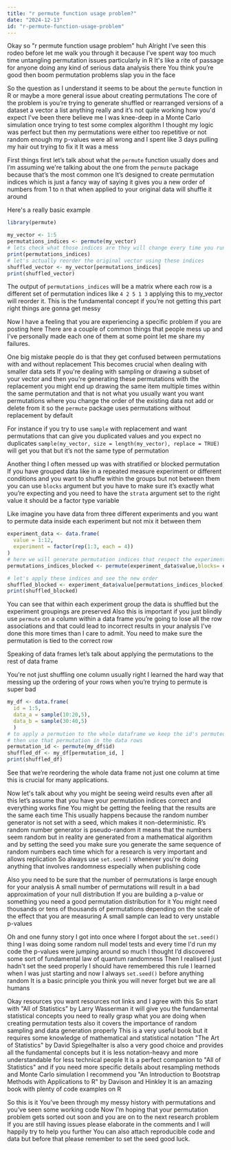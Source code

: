 ```yaml
---
title: "r permute function usage problem?"
date: "2024-12-13"
id: "r-permute-function-usage-problem"
---
```


Okay so "r permute function usage problem" huh Alright I’ve seen this rodeo before let me walk you through it because I’ve spent way too much time untangling permutation issues particularly in R It's like a rite of passage for anyone doing any kind of serious data analysis there You think you’re good then boom permutation problems slap you in the face

So the question as I understand it seems to be about the `permute` function in R or maybe a more general issue about creating permutations The core of the problem is you’re trying to generate shuffled or rearranged versions of a dataset a vector a list anything really and it’s not quite working how you'd expect I've been there believe me I was knee-deep in a Monte Carlo simulation once trying to test some complex algorithm I thought my logic was perfect but then my permutations were either too repetitive or not random enough my p-values were all wrong and I spent like 3 days pulling my hair out trying to fix it It was a mess

First things first let’s talk about what the `permute` function usually does and I’m assuming we're talking about the one from the `permute` package because that’s the most common one It’s designed to create permutation indices which is just a fancy way of saying it gives you a new order of numbers from 1 to n that when applied to your original data will shuffle it around

Here's a really basic example

```R
library(permute)

my_vector <- 1:5
permutations_indices <- permute(my_vector)
# lets check what those indices are they will change every time you run the code
print(permutations_indices)
# let's actually reorder the original vector using these indices
shuffled_vector <- my_vector[permutations_indices]
print(shuffled_vector)

```
The output of `permutations_indices` will be a matrix where each row is a different set of permutation indices like `4 2 5 1 3`  applying this to my\_vector will reorder it. This is the fundamental concept if you’re not getting this part right things are gonna get messy

Now I have a feeling that you are experiencing a specific problem if you are posting here There are a couple of common things that people mess up and I’ve personally made each one of them at some point let me share my failures.

One big mistake people do is that they get confused between permutations with and without replacement This becomes crucial when dealing with smaller data sets If you're dealing with sampling or drawing a subset of your vector and then you're generating these permutations with the replacement you might end up drawing the same item multiple times within the same permutation and that is not what you usually want you want permutations where you change the order of the existing data not add or delete from it so the `permute` package uses permutations without replacement by default

For instance if you try to use `sample` with replacement and want permutations that can give you duplicated values and you expect no duplicates `sample(my_vector, size = length(my_vector), replace = TRUE)` will get you that but it’s not the same type of permutation

Another thing I often messed up was with stratified or blocked permutation If you have grouped data like in a repeated measure experiment or different conditions and you want to shuffle within the groups but not between them you can use `blocks` argument but you have to make sure it’s exactly what you’re expecting and you need to have the `strata` argument set to the right value it should be a factor type variable

Like imagine you have data from three different experiments and you want to permute data inside each experiment but not mix it between them

```R
experiment_data <- data.frame(
  value = 1:12,
  experiment = factor(rep(1:3, each = 4))
)
# here we will generate permutation indices that respect the experiment groupings
permutations_indices_blocked <- permute(experiment_data$value,blocks= experiment_data$experiment)

# let's apply these indices and see the new order
shuffled_blocked <- experiment_data$value[permutations_indices_blocked]
print(shuffled_blocked)
```

You can see that within each experiment group the data is shuffled but the experiment groupings are preserved
Also this is important if you just blindly use `permute` on a column within a data frame you’re going to lose all the row associations and that could lead to incorrect results in your analysis I've done this more times than I care to admit. You need to make sure the permutation is tied to the correct row

Speaking of data frames let’s talk about applying the permutations to the rest of data frame

You're not just shuffling one column usually right I learned the hard way that messing up the ordering of your rows when you’re trying to permute is super bad

```R
my_df <- data.frame(
  id = 1:5,
  data_a = sample(10:20,5),
  data_b = sample(30:40,5)
  )
# to apply a permution to the whole dataframe we keep the id's permuted
# then use that permutation in the data rows
permutation_id <- permute(my_df$id)
shuffled_df <- my_df[permutation_id, ]
print(shuffled_df)
```

See that we’re reordering the whole data frame not just one column at time this is crucial for many applications.

Now let's talk about why you might be seeing weird results even after all this let’s assume that you have your permutation indices correct and everything works fine You might be getting the feeling that the results are the same each time This usually happens because the random number generator is not set with a seed, which makes it non-deterministic. R’s random number generator is pseudo-random it means that the numbers seem random but in reality are generated from a mathematical algorithm and by setting the seed you make sure you generate the same sequence of random numbers each time which for a research is very important and allows replication
So always use `set.seed()` whenever you're doing anything that involves randomness especially when publishing code

Also you need to be sure that the number of permutations is large enough for your analysis A small number of permutations will result in a bad approximation of your null distribution If you are building a p-value or something you need a good permutation distribution for it You might need thousands or tens of thousands of permutations depending on the scale of the effect that you are measuring A small sample can lead to very unstable p-values

Oh and one funny story I got into once where I forgot about the `set.seed()` thing I was doing some random null model tests and every time I'd run my code the p-values were jumping around so much I thought I’d discovered some sort of fundamental law of quantum randomness Then I realised I just hadn't set the seed properly I should have remembered this rule I learned when I was just starting and now I always `set.seed()` before anything random It is a basic principle you think you will never forget but we are all humans

Okay resources you want resources not links and I agree with this So start with "All of Statistics" by Larry Wasserman it will give you the fundamental statistical concepts you need to really grasp what you are doing when creating permutation tests also it covers the importance of random sampling and data generation properly This is a very useful book but it requires some knowledge of mathematical and statistical notation "The Art of Statistics" by David Spiegelhalter is also a very good choice and provides all the fundamental concepts but it is less notation-heavy and more understandable for less technical people It is a perfect companion to "All of Statistics"
and if you need more specific details about resampling methods and Monte Carlo simulation I recommend you "An Introduction to Bootstrap Methods with Applications to R" by Davison and Hinkley It is an amazing book with plenty of code examples on R

So this is it You’ve been through my messy history with permutations and you’ve seen some working code Now I’m hoping that your permutation problem gets sorted out soon and you are on to the next research problem If you are still having issues please elaborate in the comments and I will happily try to help you further You can also attach reproducible code and data but before that please remember to set the seed good luck.
